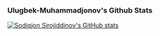 ### Ulugbek-Muhammadjonov's Github Stats

[![Sodiqjon Sirojiddinov's GitHub stats](https://github-readme-stats.vercel.app/api?username=Sodiqjon1998&show_icons=true&theme=dark)](https://github.com/Sodiqjon1998)
